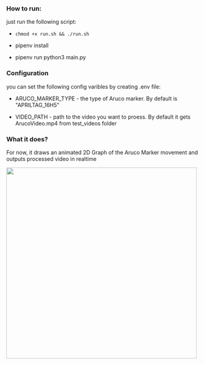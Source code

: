 ### How to run:

just run the following script:
* `chmod +x run.sh && ./run.sh`

* pipenv install
* pipenv run python3 main.py

### Configuration
you can set the following config varibles by creating .env file:


* ARUCO_MARKER_TYPE - the type of Aruco marker. By default is "APRILTAG_16H5"

* VIDEO_PATH - path to the video you want to proess. By default it gets ArucoVideo.mp4 from test_videos folder


### What it does?

For now, it draws an animated 2D Graph of the Aruco Marker movement and outputs processed video in realtime

<img src="https://github.com/ge6rgii/aruco_marker_detector/blob/main/test_videos/screenshot.png" width=500px>